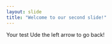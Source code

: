 ```yaml
---
layout: slide
title: "Welcome to our second slide!"
---
```

Your test
Ude the left arrow to go back!
